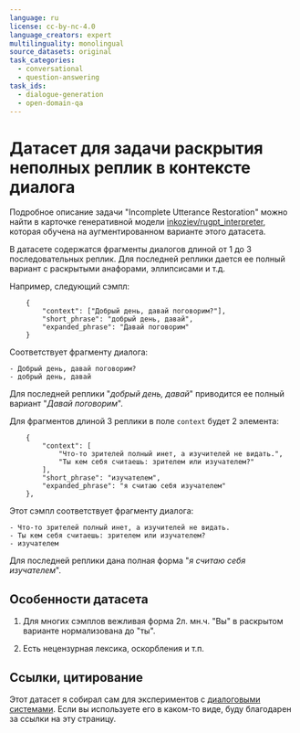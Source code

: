 ```yaml
---
language: ru
license: cc-by-nc-4.0
language_creators: expert
multilinguality: monolingual
source_datasets: original
task_categories:
  - conversational
  - question-answering
task_ids:
  - dialogue-generation
  - open-domain-qa
---
```


# Датасет для задачи раскрытия неполных реплик в контексте диалога

Подробное описание задачи "Incomplete Utterance Restoration" можно найти в карточке генеративной модели [inkoziev/rugpt_interpreter](https://huggingface.co/inkoziev/rugpt_interpreter), которая обучена на аугментированном варианте этого датасета.

В датасете содержатся фрагменты диалогов длиной от 1 до 3 последовательных реплик. Для последней реплики дается ее полный вариант с раскрытыми анафорами, эллипсисами и т.д.

Например, следующий сэмпл:

```
    {
        "context": ["Добрый день, давай поговорим?"],
        "short_phrase": "добрый день, давай",
        "expanded_phrase": "Давай поговорим"
    }
```

Соответствует фрагменту диалога:

```
- Добрый день, давай поговорим?
- добрый день, давай
```

Для последней реплики "_добрый день, давай_" приводится ее полный вариант "_Давай поговорим_".

Для фрагментов длиной 3 реплики в поле ```context``` будет 2 элемента:

```
    {
        "context": [
            "Что-то зрителей полный инет, а изучителей не видать.",
            "Ты кем себя считаешь: зрителем или изучателем?"
        ],
        "short_phrase": "изучателем",
        "expanded_phrase": "я считаю себя изучателем"
    },
```

Этот сэмпл соответствует фрагменту диалога:

```
- Что-то зрителей полный инет, а изучителей не видать.
- Ты кем себя считаешь: зрителем или изучателем?
- изучателем
```

Для последней реплики дана полная форма "_я считаю себя изучателем_".

## Особенности датасета

1) Для многих сэмплов вежливая форма 2л. мн.ч. "Вы" в раскрытом варианте нормализована до "ты".

2) Есть нецензурная лексика, оскорбления и т.п.

## Ссылки, цитирование

Этот датасет я собирал сам для экспериментов с [диалоговыми системами](https://github.com/Koziev/chatbot). Если вы используете его в каком-то виде, буду благодарен за ссылки на эту страницу.
